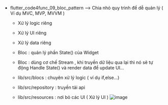 - flutter_code4func_09_bloc_pattern --> Chia nhỏ quy trình để dễ quản lý ( Ví dụ MVC, MVP, MVVM )
	+ Xử lý logic riêng
	+ Xử lý UI riêng
	+ Xử lý data riêng
	
	+ Bloc : quản lý phần State() của Widget 
	+ Bloc : dùng cơ chế Stream , khi truyền dữ liệu qua lại thì nó sẽ tự động Handle State() và render data để update UI...

	+ lib/src/blocs : chuyên xử lý logic ( ví dụ if,else...)
	+ lib/src/repository : truyền tải api
	+ lib/src/resources : nơi bỏ các UI ( Xử lý UI )
![image](https://github.com/user-attachments/assets/683ecb76-75b1-488c-90f7-ded418365367)

